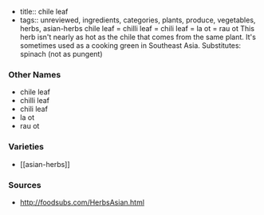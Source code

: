 - title:: chile leaf
- tags:: unreviewed, ingredients, categories, plants, produce, vegetables, herbs, asian-herbs
chile leaf = chilli leaf = chili leaf = la ot = rau ot This herb isn't nearly as hot as the chile that comes from the same plant. It's sometimes used as a cooking green in Southeast Asia. Substitutes: spinach (not as pungent)

### Other Names

* chile leaf
* chilli leaf
* chili leaf
* la ot
* rau ot

### Varieties

* [[asian-herbs]]

### Sources
* http://foodsubs.com/HerbsAsian.html
